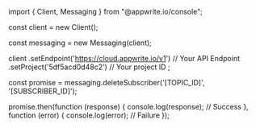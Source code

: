 import { Client,  Messaging } from "@appwrite.io/console";

const client = new Client();

const messaging = new Messaging(client);

client
    .setEndpoint('https://cloud.appwrite.io/v1') // Your API Endpoint
    .setProject('5df5acd0d48c2') // Your project ID
;

const promise = messaging.deleteSubscriber('[TOPIC_ID]', '[SUBSCRIBER_ID]');

promise.then(function (response) {
    console.log(response); // Success
}, function (error) {
    console.log(error); // Failure
});